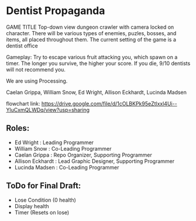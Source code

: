 # Dentist Propaganda
GAME TITLE
Top-down view dungeon crawler with camera locked on character. There will be various types of enemies, puzles, bosses, and items, all placed throughout them. The current setting of the game is a dentist office

Gameplay: Try to escape various fruit attacking you, which spawn on a timer. The longer you survive, the higher your score. If you die, 9/10 dentists will not recommend you.

We are using Processing.

Caelan Grippa, 
William Snow,
Ed Wright,
Allison Eckhardt,
Lucinda Madsen

flowchart link: https://drive.google.com/file/d/1cOLBKPk95eZtlxxl4Ui--YluCxmQLWDq/view?usp=sharing

## Roles:
- Ed Wright : Leading Programmer
- William Snow : Co-Leading Programmer
- Caelan Grippa : Repo Organizer, Supporting Programmer
- Allison Eckhardt : Lead Graphic Designer, Supporting Programmer
- Lucinda Madsen : Co-Leading Programmer

## ToDo for Final Draft:
- Lose Condition (0 health)
- Display health
- Timer (Resets on lose)
